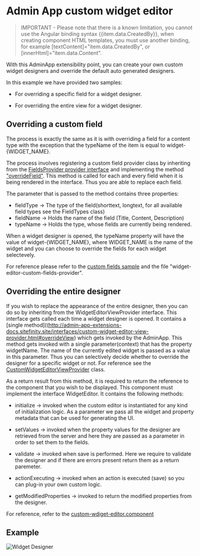 # Admin App custom widget editor

> IMPORTANT - Please note that there is a known limitation, you cannot use the Angular binding syntax {{item.data.CreatedBy}}, when creating component HTML templates, you must use another binding, for example [textContent]="item.data.CreatedBy", or [innerHtml]="item.data.Content".

With this AdminApp extensibility point, you can create your own custom widget designers and override the default auto generated designers.

In this example we have provided two samples:

* For overriding a specific field for a widget designer.

* For overriding the entire view for a widget designer.

## Overriding a custom field

The process is exactly the same as it is with overriding a field for a content type with the exception that the typeName of the item is equal to widget-{WIDGET_NAME}.

The process involves registering a custom field provider class by inheriting from the [FieldsProvider provider interface](http://admin-app-extensions-docs.sitefinity.site/interfaces/fieldsprovider.html) and implementing the method ["overrideField"](http://admin-app-extensions-docs.sitefinity.site/interfaces/fieldsprovider.html#overridefield). This method is called for each and every field when it is being rendered in the interface. Thus you are able to replace each field. 

 The parameter that is passed to the method contains three properties:

* fieldType -> The type of the field(shorttext, longtext, for all available field types see the FieldTypes class)
* fieldName -> Holds the name of the field (Title, Content, Description)
* typeName -> Holds the type, whose fields are currently being rendered.

When a widget designer is opened, the typeName property will have the value of widget-{WIDGET_NAME}, where WIDGET_NAME is the name of the widget and you can choose to override the fields for each widget selectevely.

For reference please refer to the [custom fields sample](../custom-fields/README.md) and the file "widget-editor-custom-fields-provider".

## Overriding the entire designer

If you wish to replace the appearance of the entire designer, then you can do so by inheriting from the WidgetEditorViewProvider interface. This interface gets called each time a widget designer is opened. It contains a [single method]((http://admin-app-extensions-docs.sitefinity.site/interfaces/custom-widget-editor-view-provider.html#overrideView) which gets invoked by the AdminApp. This method gets invoked with a single parameter(context) that has the property widgetName. The name of the currently edited widget is passed as a value in this parameter. Thus you can selectively decide whether to override the designer for a specific widget or not. For reference see the [CustomWidgetEditorViewProvider](http://admin-app-extensions-docs.sitefinity.site/interfaces/custom-widget-editor-view-provider.html) class.

As a return result from this method, it is required to return the reference to the component that you wish to be displayed. This component must implement the interface WidgetEditor. It contains the following methods:

* initialize -> invoked when the custom editor is instantiated for any kind of initialization logic. As a parameter we pass all the widget and property metadata that can be used for generating the UI.

* setValues -> invoked when the property values for the designer are retrieved from the server and here they are passed as a parameter in order to set them to the fields.

* validate -> invoked when save is performed. Here we require to validate the designer and if there are errors present return them as a return paremeter.

* actionExecuting -> invoked when an action is executed (save) so you can plug-in your own custom logic.

* getModifiedProperties -> invoked to return the modified properties from the designer.

For reference, refer to the [custom-wdiget-editor.component](http://admin-app-extensions-docs.sitefinity.site/interfaces/custom-editor/custom-wdiget-editor.component)


## Example

![Widget Designer](./../../assets/widget-designer.PNG)
